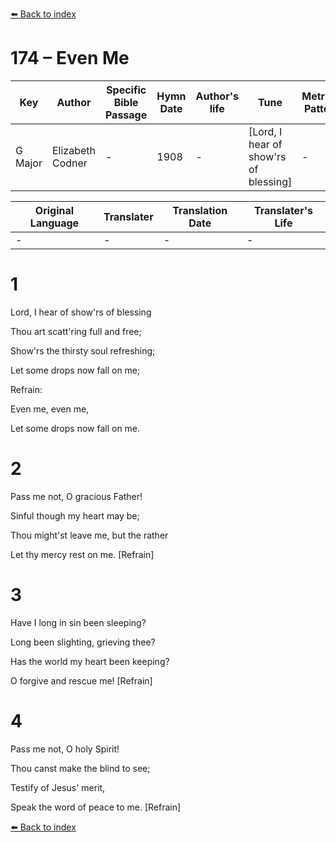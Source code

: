 [⬅️ Back to index](../README.md)

# 174 – Even Me

Key | Author   | Specific Bible Passage     |Hymn Date |Author's life |Tune |Metrical Pattern   |Composer/Source
-- | --------- | ---------------------------|----------|--------------|-----|-------------------|-------------  
G Major |Elizabeth Codner |- |1908 |- |[Lord, I hear of show'rs of blessing] |- |W. B. Bradbury

Original Language | Translater | Translation Date   | Translater's Life  
----------------- | --------- | --------------------|-------------     
\- |- |- |-




# 1

Lord, I hear of show'rs of blessing

Thou art scatt'ring full and free;

Show'rs the thirsty soul refreshing;

Let some drops now fall on me;



Refrain:

Even me, even me,

Let some drops now fall on me.



# 2

Pass me not, O gracious Father!

Sinful though my heart may be;

Thou might'st leave me, but the rather

Let thy mercy rest on me.  [Refrain]



# 3

Have I long in sin been sleeping?

Long been slighting, grieving thee?

Has the world my heart been keeping?

O forgive and rescue me!  [Refrain]



# 4

Pass me not, O holy Spirit!

Thou canst make the blind to see;

Testify of Jesus' merit,

Speak the word of peace to me.  [Refrain]



[⬅️ Back to index](../README.md)
